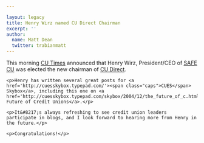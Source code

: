 ```yaml
---

layout: legacy
title: Henry Wirz named CU Direct Chairman
excerpt: ''
author:
  name: Matt Dean
  twitter: trabianmatt
---
```


<p>This morning <a href='http://www.cutimes.com'>CU Times</a> announced that Henry Wirz, President/CEO of <a href='http://www.safecu.org/'><span class="caps">SAFE CU</span></a> was elected the new chairman of <a href='http://www.cudirect.net/'>CU Direct</a>.</p>

    <p>Henry has written several great posts for <a href='http://cuesskybox.typepad.com/'><span class="caps">CUES</span> Skybox</a>, including this one on <a href='http://cuesskybox.typepad.com/skybox/2004/12/the_future_of_c.html'>The Future of Credit Unions</a>.</p>

    <p>It&#8217;s always refreshing to see credit union leaders participate in blogs, and I look forward to hearing more from Henry in the future.</p>

    <p>Congratulations!</p>